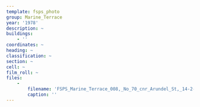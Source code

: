 ```yaml
---
template: fsps_photo
group: Marine_Terrace
year: '1978'
description: ~
buildings:
    - ''
coordinates: ~
heading: ~
classification: ~
section: ~
cell: ~
film_roll: ~
files:
    -
        filename: 'FSPS_Marine_Terrace_008,_No_70_cnr_Arundel_St,_14-2-D,_1978.png'
        caption: ''
---
```

